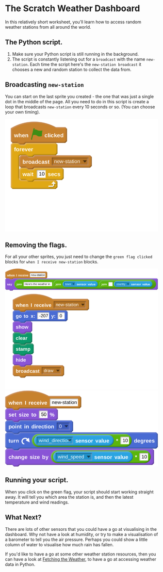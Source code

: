 # The Scratch Weather Dashboard

In this relatively short worksheet, you'll learn how to access random weather stations from all around the world.

## The Python script.

1. Make sure your Python script is still running in the background.
1. The script is constantly listening out for a `broadcast` with the name `new-station`. Each time the script here's the `new-station broadcast` it chooses a new and random station to collect the data from.

## Broadcasting `new-station`

You can start on the last sprite you created - the one that was just a single dot in the middle of the page. All you need to do in this script is create a loop that broadcasts `new-station` every 10 seconds or so. (You can choose your own timing).

![](images/loop.png)

## Removing the flags.

For all your other sprites, you just need to change the `green flag clicked` blocks for `when I receive new-station` blocks.

![](images/forecaster-broadcast.png)
![](images/thermometer-broadcast.png)
![](images/arrow-broadcast.png)

## Running your script.

When you click on the green flag, your script should start working straight away. It will tell you which area the station is, and then the latest temperature and wind readings.

## What Next?

There are lots of other sensors that you could have a go at visualising in the dashboard. Why not have a look at humidity, or try to make a visualisation of a barometer to tell you the air pressure. Perhaps you could show a little column of water to visualise how much rain has fallen.

If you'd like to have a go at some other weather station resources, then you can have a look at [Fetching the Weather](https://raspberrypi.org/learning/fetching-the-weather), to have a go at accessing weather data in Python.
